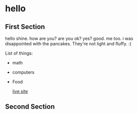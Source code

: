 # hello

## First Section

hello shine. how are you? are you ok? yes? good. me too. i was disappointed with the pancakes. They're not light and fluffy. :(

List of things:
- math
- computers
- Food

  [live site](httpls://leahtd.github.io.hello)

## Second Section

